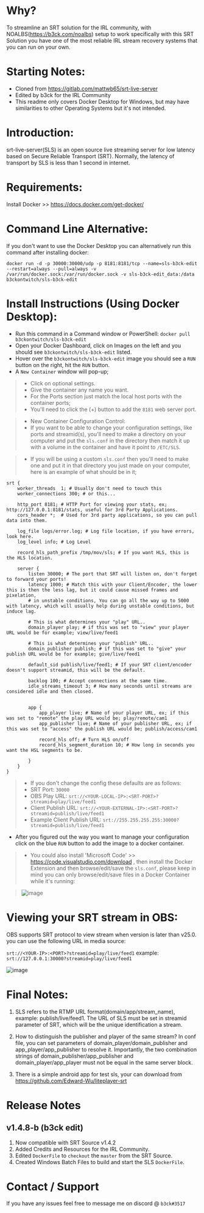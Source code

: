 Why?
============
To streamline an SRT solution for the IRL community, with NOALBS(https://b3ck.com/noalbs) setup to work specifically with this SRT Solution you have one of the most reliable IRL stream recovery systems that you can run on your own.

Starting Notes:
============
- Cloned from https://gitlab.com/mattwb65/srt-live-server
- Edited by b3ck for the IRL Community
- This readme only covers Docker Desktop for Windows, but may have similarities to other Operating Systems but it's not intended.


Introduction:
============
srt-live-server(SLS) is an open source live streaming server for low latency based on Secure Reliable Transport (SRT).
Normally, the latency of transport by SLS is less than 1 second in internet.


Requirements:
==============
Install Docker >> https://docs.docker.com/get-docker/

Command Line Alternative:
============
If you don't want to use the Docker Desktop you can alternatively run this command after installing docker:
```
docker run -d -p 30000:30000/udp -p 8181:8181/tcp --name=sls-b3ck-edit --restart=always --pull=always -v /var/run/docker.sock:/var/run/docker.sock -v sls-b3ck-edit_data:/data b3ckontwitch/sls-b3ck-edit
```

Install Instructions (Using Docker Desktop):
==============
- Run this command in a Command window or PowerShell: `docker pull b3ckontwitch/sls-b3ck-edit`
- Open your Docker Dashboard, click on Images on the left and you should see `b3ckontwitch/sls-b3ck-edit` listed.
- Hover over the `b3ckontwitch/sls-b3ck-edit` image you should see a `RUN` button on the right, hit the `RUN` button.
- A `New Container` window will pop-up;
> - Click on optional settings.
> - Give the container any name you want.
> - For the Ports section just match the local host ports with the container ports;
> - You'll need to click the (+) button to add the `8181` web server port.

> - New Container Configuration Control:
> - If you want to be able to change your configuration settings, like ports and streamid(s), you'll need to make a directory on your computer and put the `sls.conf` in the directory then match it up with a volume in the container and have it point to `/ETC/SLS`.

> - If you will be using a custom `sls.conf` then you'll need to make one and put it in that directory you just made on your computer, here is an example of what should be in it;

```
srt {
    worker_threads  1; # Usually don't need to touch this
    worker_connections 300; # or this...
    
    http_port 8181; # HTTP Port for viewing your stats, ex; http://127.0.0.1:8181/stats, useful for 3rd Party Applications.
    cors_header *;  # Used for 3rd party applications, so you can pull data into them.
    
    log_file logs/error.log; # Log file location, if you have errors, look here.
    log_level info; # Log Level
    
    record_hls_path_prefix /tmp/mov/sls; # If you want HLS, this is the HLS location.
         
    server {
        listen 30000; # The port that SRT will listen on, don't forget to forward your ports!
        latency 1000; # Match this with your Client/Encoder, the lower this is then the less lag, but it could cause missed frames and pixelation,
        # in unstable conditions, You can go all the way up to 5000 with latency, which will usually help during unstable conditions, but induce lag.

        # This is what determines your "play" URL..
        domain_player play; # if this was set to "view" your player URL would be for example; view/live/feed1
        
        # This is what determines your "publish" URL..
        domain_publisher publish; # if this was set to "give" your publish URL would be for example; give/live/feed1
        
        default_sid publish/live/feed1; # If your SRT client/encoder doesn't support streamid, this will be the default.
        
        backlog 100; # Accept connections at the same time.
        idle_streams_timeout 3; # How many seconds until streams are considered idle and then closed.
        
        
        app {
            app_player live; # Name of your player URL, ex; if this was set to "remote" the play URL would be; play/remote/cam1
            app_publisher live; # Name of your publisher URL, ex; if this was set to "access" the publish URL would be; publish/access/cam1
            
            record_hls off; # Turn HLS on/off
            record_hls_segment_duration 10; # How long in seconds you want the HSL segments to be.
         
        }
    }
}
```

> - If you don't change the config these defaults are as follows:
> - SRT Port: `30000`
> - OBS Play URL: `srt://<YOUR-LOCAL-IP>:<SRT-PORT>?streamid=play/live/feed1`
> - Client Publish URL: `srt://<YOUR-EXTERNAL-IP>:<SRT-PORT>?streamid=publish/live/feed1`
> - Example Client Publish URL: `srt://255.255.255.255:30000?streamid=publish/live/feed1`

- After you figured out the way you want to manage your configuration click on the blue `RUN` button to add the image to a docker container.


> - You could also install 'Microsoft Code' >> https://code.visualstudio.com/download , then install the Docker Extension and then browse/edit/save the `sls.conf`, please keep in mind you can only browse/edit/save files in a Docker Container while it's running:

> ![image](https://user-images.githubusercontent.com/1740542/110266056-a378a180-7f82-11eb-8806-c1cf968dc30f.png)

Viewing your SRT stream in OBS:
==============
OBS supports SRT protocol to view stream when version is later than v25.0. you can use the following URL in media source:

`srt://<YOUR-IP>:<PORT>?streamid=play/live/feed1`
example: `srt://127.0.0.1:30000?streamid=play/live/feed1`

![image](https://user-images.githubusercontent.com/1740542/110401480-4262d380-803f-11eb-96f7-8c1760010d00.png)

Final Notes:
=====

1. SLS refers to the RTMP URL format(domain/app/stream_name), example: publish/live/feed1. The URL of SLS must be set in streamid parameter of SRT, which will be the unique identification a stream.

2. How to distinguish the publisher and player of the same stream? In conf file, you can set parameters of domain_player/domain_publisher and app_player/app_publisher to resolve it. Importantly, the two combination strings of domain_publisher/app_publisher and domain_player/app_player must not be equal in the same server block.

3. There is a simple android app for test sls, your can download from https://github.com/Edward-Wu/liteplayer-srt

Release Notes
============
v1.4.8-b (b3ck edit)
---------------------------
1. Now compatible with SRT Source v1.4.2
2. Added Credits and Resources for the IRL Community.
3. Edited `DockerFile` to `checkout` the `master` from the SRT Source.
4. Created Windows Batch Files to build and start the SLS `DockerFile`.

Contact / Support
============
If you have any issues feel free to message me on discord @ `b3ck#3517`
